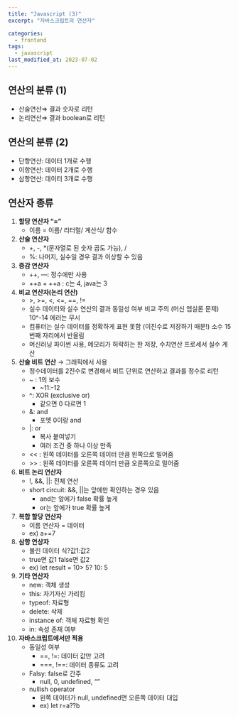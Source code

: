 ```yaml
---
title: "Javascript (3)"
excerpt: "자바스크립트의 연산자"

categories:
  - frontend
tags:
  - javascript
last_modified_at: 2023-07-02
--- 
```


## 연산의 분류 (1) ##
- 산술연산⇒ 결과 숫자로 리턴
- 논리연산⇒ 결과 boolean로 리턴

## 연산의 분류 (2) ##
- 단항연산: 데이터 1개로 수행
- 이항연산: 데이터 2개로 수행
- 삼항연산: 데이터 3개로 수행

## 연산자 종류 ##
1. **할당 연산자 “=”**
    - 이름 = 이름/ 리터럴/ 계산식/ 함수
2. **산술 연산자**
    - \+, \-,  *(문자열로 된 숫자 곱도 가능), /
    - %: 나머지, 실수일 경우 결과 이상할 수 있음
3. **증감 연산자**
    - ++, —: 정수에만 사용
    - ++a + ++a : c는 4, java는 3
4. **비교 연산자(논리 연산)**
    - \>, >=, <, <=, ==, !=
    - 실수 데이터와 실수 연산의 결과 동일성 여부 비교 주의 (머신 엡실론 문제) 10^-14 에러는 무시
    - 컴퓨터는 실수 데이터를 정확하게 표현 못함 (이진수로 저장하기 때문!)  소수 15번째 자리에서 반올림
    - 머신러닝 파이썬 사용, 메모리가 허락하는 한 저장, 수치연산 프로세서 실수 계산
5. **산술 비트 연산** → 그래픽에서 사용
    - 정수데이터를 2진수로 변경해서 비트 단위로 연산하고 결과를 정수로 리턴
    - ~ : 1의 보수
        - ~11:-12
    - ^: XOR (exclusive or)
        - 같으면 0 다르면 1
    - &: and
        - 포멧 0이랑 and
    - \|: or
        - 복사 붙여넣기
        - 여러 조건 중 하나 이상 만족
    - \<\< : 왼쪽 데이터를 오른쪽 데이터 만큼 왼쪽으로 밀어줌
    - \>\> : 왼쪽 데이터를 오른쪽 데이터 만큼 오른쪽으로 밀어줌
6. **비트 논리 연산자**
    - !, &&, \|\|: 전체 연산
    - short circuit: &&,  \|\|는 앞에만 확인하는 경우 있음
        - and는 앞에가 false 확률 높게
        - or는 앞에가 true 확률 높게
7. **복합 할당 연산자**
    - 이름 연산자 = 데이터
    - ex) a+=7
8. **삼항 연상자**
    - 불린 데이터 식?값1:값2
    - true면 값1 false면 값2
    - ex) let result = 10> 5? 10: 5
9. **기타 연산자**
    - new: 객체 생성
    - this: 자기자신 가리킴
    - typeof: 자료형
    - delete: 삭제
    - instance of: 객체 자료형 확인
    - in: 속성 존재 여부
10. **자바스크립트에서만 적용**
    - 동일성 여부
        - ==, !=: 데이터 값만 고려
        - ===, !==: 데이터 종류도 고려
    - Falsy: false로 간주
        - null, 0, undefined, “”
    - nullish operator
        - 왼쪽 데이터가 null, undefined면 오른쪽 데이터 대입
        - ex) let r=a??b